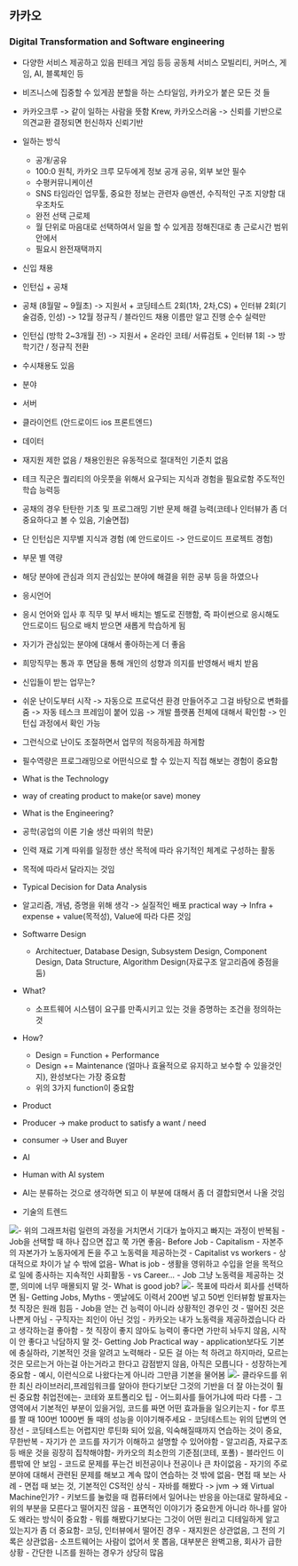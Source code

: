 ## 카카오
### Digital Transformation and Software engineering
- 다양한 서비스 제공하고 있음 핀테크 게임 등등 공동체 서비스 모빌리티, 커머스, 게임, AI, 블록체인 등
- 비즈니스에 집중할 수 있게끔 분할을 하는 스타일임, 카카오가 붙은 모든 것 들
​
- 카카오크루 -> 같이 일하는 사람을 뜻함 Krew, 카카오스러움 -> 신뢰를 기반으로 의견교환 결정되면 헌신하자 신뢰기반
- 일하는 방식 
  - 공개/공유
  - 100:0 원칙, 카카오 크루 모두에게 정보 공개 공유, 외부 보안 필수
  - 수평커뮤니케이션
  - SNS 타임라인 업무툴, 중요한 정보는 관련자 @멘션, 수직적인 구조 지양함 대우조차도 
  - 완전 선택 근로제 
  - 월 단위로 마음대로 선택하여서 일을 할 수 있게끔 정해진대로 총 근로시간 범위 안에서
  - 필요시 완전재택까지
 
- 신입 채용
- 인턴십 + 공채
- 공채 (8월말 ~ 9월초) -> 지원서 + 코딩테스트 2회(1차, 2차,CS) + 인터뷰 2회(기술검증, 인성) -> 12월 정규직 / 블라인드 채용 이름만 알고 진행 순수 실력만
- 인턴십 (방학 2~3개월 전) -> 지원서 + 온라인 코테/ 서류검토 + 인터뷰 1회 -> 방학기간 / 정규직 전환
- 수시채용도 있음
​
- 분야
- 서버
- 클라이언트 (안드로이드 ios 프론트엔드)
- 데이터
​
- 재지원 제한 없음 / 채용인원은 유동적으로 절대적인 기준치 없음 
​
- 테크 직군은 퀄리티의 아웃풋을 위해서 요구되는 지식과 경험을 필요로함 주도적인 학습 능력등
​
- 공채의 경우 탄탄한 기초 및 프로그래밍 기반 문제 해결 능력(코테나 인터뷰가 좀 더 중요하다고 볼 수 있음, 기술면접)
- 단 인턴십은 지무별 지식과 경험 (예 안드로이드 -> 안드로이드 프로젝트 경험)
​
- 부문 별 역량
- 해당 분야에 관심과 의지 관심있는 분야에 해결을 위한 공부 등을 하였으나
​
- 응시언어
- 응시 언어와 입사 후 직무 및 부서 배치는 별도로 진행함, 즉 파이썬으로 응시해도 안드로이드 팀으로 배치 받으면 새롭게 학습하게 됨 
- 자기가 관심있는 분야에 대해서 좋아하는게 더 좋음
​
- 희망직무는 통과 후 면담을 통해 개인의 성향과 의지를 반영해서 배치 받음
​
- 신입들이 받는 업무는?
- 쉬운 난이도부터 시작 -> 자동으로 프로덕션 환경 만들어주고 그걸 바탕으로 변화를 줌 -> 자동 테스크 프레임이 붙어 있음 -> 개발 플랫폼 전체에 대해서 확인함 -> 인턴십 과정에서 확인 가능
- 그런식으로 난이도 조절하면서 업무의 적응하게끔 하게함
​
- 필수역량은 프로그래밍으로 어떤식으로 할 수 있는지 직접 해보는 경험이 중요함
​
- What is the Technology
- way of creating product to make(or save) money
- What is the Engineering?
- 공학(공업의 이론 기술 생산 따위의 학문)
- 인력 재료 기계 따위를 일정한 생산 목적에 따라 유기적인 체계로 구성하는 활동
- 목적에 따라서 달라지는 것임
​
- Typical Decision for Data Analysis
- 알고리즘, 개념, 증명을 위해 생각 -> 실질적인 배포 practical way -> Infra + expense + value(목적성), Value에 따라 다른 것임
​
- Softwarre Design
  - Architectuer, Database Design, Subsystem Design, Component Design, Data Structure, Algorithm Design(자료구조 알고리즘에 중점을 둠)
- What?
  - 소프트웨어 시스템이 요구를 만족시키고 있는 것을 증명하는 조건을 정의하는 것
- How? 
  - Design = Function + Performance
  - Design += Maintenance (얼마나 효율적으로 유지하고 보수할 수 있을것인지), 완성보다는 가장 중요함 
  - 위의 3가지 function이 중요함
  
- Product
- Producer -> make product to satisfy a want / need
- consumer -> User and Buyer
​
- AI
- Human with AI system
- AI는 분류하는 것으로 생각하면 되고 이 부분에 대해서 좀 더 결합되면서 나올 것임
​
- 기술의 트렌드
<img src="https://user-images.githubusercontent.com/32586985/92846730-58426380-f423-11ea-8c40-205aefc7b689.PNG">
​
- 위의 그래프처럼 일련의 과정을 거치면서 기대가 높아지고 빠지는 과정이 반복됨
- Job을 선택할 때 하나 잡으면 잡고 쭉 가면 좋음 
​
- Before Job
- Capitalism 
- 자본주의 자본가가 노동자에게 돈을 주고 노동력을 제공하는것
- Capitalist vs workers
- 상대적으로 차이가 날 수 밖에 없음
​
- What is job
- 생활을 영위하고 수입을 얻을 목적으로 일에 종사하는 지속적인 사회활동
- vs Career...
- Job 그냥 노동력을 제공하는 것뿐, 의미에 너무 매몰되지 말 것
​
- What is good job?
<img src="https://user-images.githubusercontent.com/32586985/92847153-d1da5180-f423-11ea-8c6a-aaef432df57a.PNG">
​
- 목표에 따라서 회사를 선택하면 됨
​
- Getting Jobs, Myths
- 옛날에도 이력서 200번 넣고 50번 인터뷰함 발표자는 첫 직장은 원래 힘듬
- Job을 얻는 건 능력이 아니라 상황적인 경우인 것
- 떨어진 것은 나쁜게 아님
- 구직자는 죄인이 아닌 것임
- 카카오는 내가 노동력을 제공하겠습니다 라고 생각하는걸 좋아함
- 첫 직장이 좋지 않아도 능력이 좋다면 가만히 놔두지 않음, 시작이 안 좋다고 낙담하지 말 것
​
- Getting Job Practical way
- application보다도 기본에 충실하라, 기본적인 것을 알려고 노력해라
- 모든 걸 아는 척 하려고 하지마라, 모르는 것은 모르는거 아는걸 아는거라고 한다고 감점받지 않음, 아직은 모릅니다
- 성장하는게 중요함
- 예시, 이런식으로 나왔다는게 아니라 그만큼 기본을 물어봄
<img src="https://user-images.githubusercontent.com/32586985/92847870-95f3bc00-f424-11ea-8660-ac5002c22c31.PNG">
​
- 클라우드를 위한 최신 라이브러리,프레임워크를 알아야 한다기보단 그것의 기반을 더 잘 아는것이 훨씬 중요함 취업전에는
​
- 코테와 포트폴리오 팁
- 어느회사를 들어가냐에 따라 다름
- 그 영역에서 기본적인 부분이 있을거임, 코드를 짜면 어떤 효과들을 일으키는지
- for 루프를 짤 때 100번 1000번 돌 때의 성능을 이야기해주세요
- 코딩테스트는 위의 답변의 연장선
- 코딩테스트는 어렵지만 루틴화 되어 있음, 익숙해질때까지 연습하는 것이 중요, 무한반복
- 자기가 쓴 코드를 자기가 이해하고 설명할 수 있어야함
- 알고리즘, 자료구조 등 배운 것을 굉장히 집착해야함
​
- 카카오의 최소한의 기준점(코테, 포폴)
- 블라인드 이름밖에 안 보임
- 코드로 문제를 푸는건 비전공이나 전공이나 큰 차이없음
- 자기의 주로분야에 대해서 관련된 문제를 해보고 계속 많이 연습하는 것 밖에 없음
​
- 면접 때 보는 사례
- 면접 때 보는 것, 기본적인 CS적인 상식
- 자바를 해봤다 -> jvm -> 왜 Virtual Machine인가?
- 키보드를 눌렀을 때 컴퓨터에서 일어나는 반응을 아는대로 말하세요
- 위의 부분을 모른다고 떨어지진 않음
- 표면적인 이야기가 중요한게 아니라 하나를 알아도 왜라는 방식이 중요함 
- 뭐를 해봤다기보다는 그것이 어떤 원리고 디테일하게 알고 있는지가 좀 더 중요함
​
- 코딩, 인터뷰에서 떨어진 경우
- 재지원은 상관없음, 그 전의 기록은 상관없음
​
- 소프트웨어는 사람이 없어서 못 뽑음, 대부분은 완벽고용, 회사가 급한 상황
- 간단한 니즈를 원하는 경우가 상당히 많음
